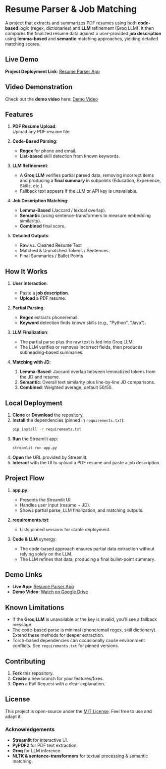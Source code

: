 # Resume Parser & Job Matching

A project that extracts and summarizes PDF resumes using both **code-based** logic (regex, dictionaries) and **LLM** refinement (Groq LLM). It then compares the finalized resume data against a user-provided **job description** using **lemma-based** and **semantic** matching approaches, yielding detailed matching scores.

## Live Demo

**Project Deployment Link**: [Resume Parser App](https://resume-parser-0265.streamlit.app/)

## Video Demonstration

Check out the **demo video** here: [Demo Video](https://drive.google.com/file/d/1532enfEnIBFkmdJPWcmF3Q8JPGWMAmrF/view?usp=sharing)

## Features

1. **PDF Resume Upload**:  
   Upload any PDF resume file.

2. **Code-Based Parsing**:
   - **Regex** for phone and email.  
   - **List-based** skill detection from known keywords.

3. **LLM Refinement**:
   - A **Groq LLM** verifies partial parsed data, removing incorrect items and producing a **final summary** in subpoints (Education, Experience, Skills, etc.).
   - Fallback text appears if the LLM or API key is unavailable.

4. **Job Description Matching**:
   - **Lemma-Based** (Jaccard / lexical overlap).  
   - **Semantic** (using sentence-transformers to measure embedding similarity).
   - **Combined** final score.

5. **Detailed Outputs**:
   - Raw vs. Cleaned Resume Text  
   - Matched & Unmatched Tokens / Sentences  
   - Final Summaries / Bullet Points

## How It Works

1. **User Interaction**:
   - Paste a **job description**.
   - **Upload** a PDF resume.

2. **Partial Parsing**:
   - **Regex** extracts phone/email.  
   - **Keyword** detection finds known skills (e.g., "Python", "Java").

3. **LLM Finalization**:
   - The partial parse plus the raw text is fed into Groq LLM.  
   - The LLM verifies or removes incorrect fields, then produces subheading-based summaries.

4. **Matching with JD**:
   1. **Lemma-Based**: Jaccard overlap between lemmatized tokens from the JD and resume.  
   2. **Semantic**: Overall text similarity plus line-by-line JD comparisons.  
   3. **Combined**: Weighted average, default 50/50.

## Local Deployment

1. **Clone** or **Download** the repository.  
2. **Install** the dependencies (pinned in `requirements.txt`):
   ```bash
   pip install -r requirements.txt
   ```
3. **Run** the Streamlit app:
   ```bash
   streamlit run app.py
   ```
4. **Open** the URL provided by Streamlit.  
5. **Interact** with the UI to upload a PDF resume and paste a job description.

## Project Flow

1. **app.py**:  
   - Presents the Streamlit UI.  
   - Handles user input (resume + JD).  
   - Shows partial parse, LLM finalization, and matching outputs.

2. **requirements.txt**:  
   - Lists pinned versions for stable deployment.

3. **Code & LLM** synergy:
   - The code-based approach ensures partial data extraction without relying solely on the LLM.  
   - The LLM refines that data, producing a final bullet-point summary.

## Demo Links

- **Live App**: [Resume Parser App](https://resume-parser-0265.streamlit.app/)  
- **Demo Video**: [Watch on Google Drive](https://drive.google.com/file/d/1532enfEnIBFkmdJPWcmF3Q8JPGWMAmrF/view?usp=sharing)

## Known Limitations

- If the **Groq LLM** is unavailable or the key is invalid, you'll see a fallback message.  
- The code-based parse is minimal (phone/email regex, skill dictionary). Extend these methods for deeper extraction.  
- Torch-based dependencies can occasionally cause environment conflicts. See `requirements.txt` for pinned versions.

## Contributing

1. **Fork** this repository.  
2. **Create** a new branch for your features/fixes.  
3. **Open** a Pull Request with a clear explanation.

## License

This project is open-source under the [MIT License](LICENSE). Feel free to use and adapt it.

### Acknowledgements

- **Streamlit** for interactive UI.  
- **PyPDF2** for PDF text extraction.  
- **Groq** for LLM inference.  
- **NLTK & sentence-transformers** for textual processing & semantic matching.
